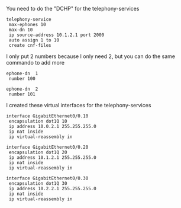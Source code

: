 You need to do the "DCHP" for the telephony-services
```
telephony-service
 max-ephones 10
 max-dn 10
 ip source-address 10.1.2.1 port 2000
 auto assign 1 to 10
 create cnf-files
```
I only put 2 numbers because I only need 2, but you can do the same commando to add more
```
ephone-dn  1
 number 100
```
```
ephone-dn  2
 number 101
```
I created these virtual interfaces for the telephony-services
```
interface GigabitEthernet0/0.10
 encapsulation dot1Q 10
 ip address 10.0.2.1 255.255.255.0
 ip nat inside
 ip virtual-reassembly in
```
```
interface GigabitEthernet0/0.20
 encapsulation dot1Q 20
 ip address 10.1.2.1 255.255.255.0
 ip nat inside
 ip virtual-reassembly in
```
```
interface GigabitEthernet0/0.30
 encapsulation dot1Q 30
 ip address 10.2.2.1 255.255.255.0
 ip nat inside
 ip virtual-reassembly in
```
